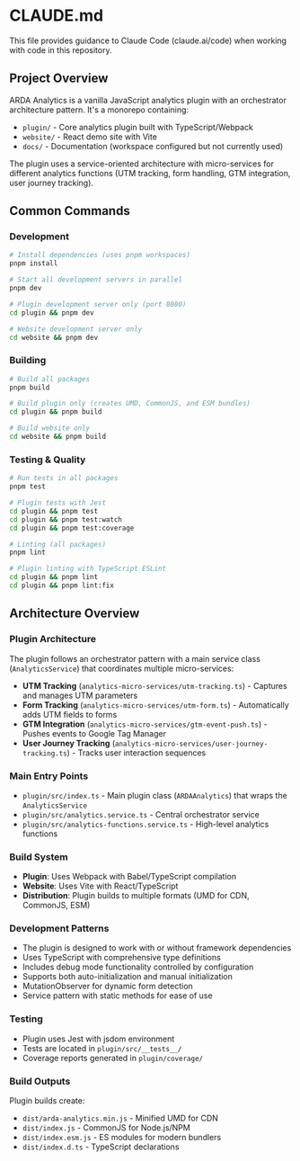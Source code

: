 # CLAUDE.md

This file provides guidance to Claude Code (claude.ai/code) when working with code in this repository.

## Project Overview

ARDA Analytics is a vanilla JavaScript analytics plugin with an orchestrator architecture pattern. It's a monorepo containing:

- `plugin/` - Core analytics plugin built with TypeScript/Webpack
- `website/` - React demo site with Vite
- `docs/` - Documentation (workspace configured but not currently used)

The plugin uses a service-oriented architecture with micro-services for different analytics functions (UTM tracking, form handling, GTM integration, user journey tracking).

## Common Commands

### Development
```bash
# Install dependencies (uses pnpm workspaces)
pnpm install

# Start all development servers in parallel
pnpm dev

# Plugin development server only (port 8080)
cd plugin && pnpm dev

# Website development server only
cd website && pnpm dev
```

### Building
```bash
# Build all packages
pnpm build

# Build plugin only (creates UMD, CommonJS, and ESM bundles)
cd plugin && pnpm build

# Build website only
cd website && pnpm build
```

### Testing & Quality
```bash
# Run tests in all packages
pnpm test

# Plugin tests with Jest
cd plugin && pnpm test
cd plugin && pnpm test:watch
cd plugin && pnpm test:coverage

# Linting (all packages)
pnpm lint

# Plugin linting with TypeScript ESLint
cd plugin && pnpm lint
cd plugin && pnpm lint:fix
```

## Architecture Overview

### Plugin Architecture
The plugin follows an orchestrator pattern with a main service class (`AnalyticsService`) that coordinates multiple micro-services:

- **UTM Tracking** (`analytics-micro-services/utm-tracking.ts`) - Captures and manages UTM parameters
- **Form Tracking** (`analytics-micro-services/utm-form.ts`) - Automatically adds UTM fields to forms
- **GTM Integration** (`analytics-micro-services/gtm-event-push.ts`) - Pushes events to Google Tag Manager
- **User Journey Tracking** (`analytics-micro-services/user-journey-tracking.ts`) - Tracks user interaction sequences

### Main Entry Points
- `plugin/src/index.ts` - Main plugin class (`ARDAAnalytics`) that wraps the `AnalyticsService`
- `plugin/src/analytics.service.ts` - Central orchestrator service
- `plugin/src/analytics-functions.service.ts` - High-level analytics functions

### Build System
- **Plugin**: Uses Webpack with Babel/TypeScript compilation
- **Website**: Uses Vite with React/TypeScript
- **Distribution**: Plugin builds to multiple formats (UMD for CDN, CommonJS, ESM)

### Development Patterns
- The plugin is designed to work with or without framework dependencies
- Uses TypeScript with comprehensive type definitions
- Includes debug mode functionality controlled by configuration
- Supports both auto-initialization and manual initialization
- MutationObserver for dynamic form detection
- Service pattern with static methods for ease of use

### Testing
- Plugin uses Jest with jsdom environment
- Tests are located in `plugin/src/__tests__/`
- Coverage reports generated in `plugin/coverage/`

### Build Outputs
Plugin builds create:
- `dist/arda-analytics.min.js` - Minified UMD for CDN
- `dist/index.js` - CommonJS for Node.js/NPM
- `dist/index.esm.js` - ES modules for modern bundlers
- `dist/index.d.ts` - TypeScript declarations
